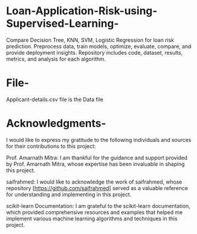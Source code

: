 # Loan-Application-Risk-using-Supervised-Learning-
Compare Decision Tree, KNN, SVM, Logistic Regression for loan risk prediction. Preprocess data, train models, optimize, evaluate, compare, and provide deployment insights. Repository includes code, dataset, results, metrics, and analysis for each algorithm.

# File-
Applicant-details.csv file is the Data file

# Acknowledgments-
I would like to express my gratitude to the following individuals and sources for their contributions to this project:

Prof. Amarnath Mitra: I am thankful for the guidance and support provided by Prof. Amarnath Mitra, whose expertise has been invaluable in shaping this project.

saifrahmed: I would like to acknowledge the work of saifrahmed, whose repository [https://github.com/saifrahmed] served as a valuable reference for understanding and implementing in this project.

scikit-learn Documentation: I am grateful to the scikit-learn documentation, which provided comprehensive resources and examples that helped me implement various machine learning algorithms and techniques in this project.
